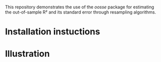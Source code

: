 
This repository demonstrates the use of the *oosse* package for
estimating the out-of-sample R² and its standard error through
resampling algorithms.

# Installation instuctions

# Illustration
